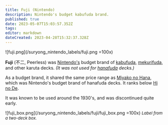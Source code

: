 ```yaml
---
title: Fuji (Nintendo)
description: Nintendo's budget kabufuda brand.
published: true
date: 2023-05-07T15:03:57.352Z
tags: 
editor: markdown
dateCreated: 2023-04-28T15:32:37.328Z
---
```


![fuji.png](/suryong_nintendo_labels/fuji.png =100x)

**Fuji** (不二, Peerless) was [Nintendo's](/en/hanafuda/manufacturers/nintendo) budget brand of [kabufuda](/en/kabufuda), [mekurifuda](/en/mekurifuda), and other karuta decks. *(It was not used for [hanafuda](/en/hanafuda) decks.)*

As a budget brand, it shared the same price range as [Miyako no Hana](/en/hanafuda/manufacturers/nintendo/miyako_no_hana), which was Nintendo's budget brand of hanafuda decks. It ranks below [Hi no De](/en/hanafuda/manufacturers/nintendo/hi_no_de).

It was known to be used around the 1930's, and was discontinued quite early.

![fuji_box.png](/suryong_nintendo_labels/fuji/fuji_box.png =100x)
<span style="font-size:small;">*Label from a two-deck box.*</span>